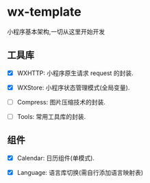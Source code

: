 # wx-template
小程序基本架构,一切从这里开始开发

## 工具库
- [x] WXHTTP: 小程序原生请求 request 的封装.

- [x] WXStore: 小程序状态管理模式(全局变量).

- [ ] Compress: 图片压缩技术的封装.

- [ ] Tools: 常用工具库的封装.



## 组件
- [x] Calendar: 日历组件(单模式).

- [x] Language: 语言库切换(需自行添加语言映射表)

